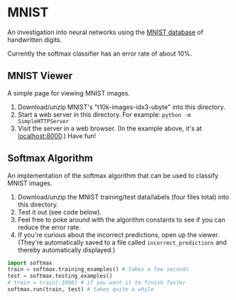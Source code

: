 # MNIST

An investigation into neural networks using the [MNIST database](http://yann.lecun.com/exdb/mnist/) of handwritten digits.

Currently the softmax classifier has an error rate of about 10%.

## MNIST Viewer

A simple page for viewing MNIST images.

1. Download/unzip MNIST's "t10k-images-idx3-ubyte" into this directory.
2. Start a web server in this directory. For example: `python -m SimpleHTTPServer`
3. Visit the server in a web browser. (In the example above, it's at [localhost:8000](http://localhost:8000).) Have fun!

## Softmax Algorithm

An implementation of the softmax algorithm that can be used to classify MNIST images.

1. Download/unzip the MNIST training/test data/labels (four files total) into this directory.
2. Test it out (see code below).
3. Feel free to poke around with the algorithm constants to see if you can reduce the error rate.
4. If you're curious about the incorrect predictions, open up the viewer. (They're automatically saved to a file called `incorrect_predictions` and thereby automatically displayed.)

```python
import softmax
train = softmax.training_examples() # takes a few seconds
test = softmax.testing_examples()
# train = train[:1000] # if you want it to finish faster
softmax.run(train, test) # takes quite a while
```

